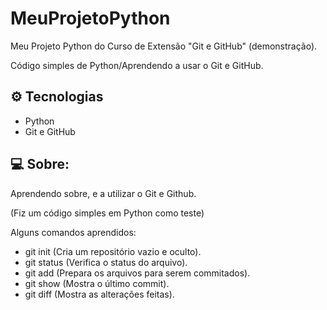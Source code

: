 # MeuProjetoPython
Meu Projeto Python do Curso de Extensão "Git e GitHub" (demonstração).

Código simples de Python/Aprendendo a usar o Git e GitHub.

## ⚙ Tecnologias

- Python
- Git e GitHub

## 💻 Sobre:
Aprendendo sobre, e a  utilizar o Git e Github.

(Fiz um código simples em Python como teste)

Alguns comandos aprendidos:

- git init (Cria um repositório vazio e oculto).
- git status (Verifica o status do arquivo).
- git add (Prepara os arquivos para serem commitados).
- git show (Mostra o último commit).
- git diff (Mostra as alterações feitas).
